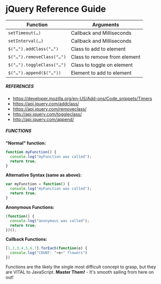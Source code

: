 # jQuery Reference Guide

| Function | Arguments |
|---|---|
| `setTimeout(…)`	| Callback and Milliseconds |
| `setInterval(…)` | Callback and Milliseconds |
| `$("…").addClass("…")` | Class to add to element |
| `$("…").removeClass("…")` | Class to remove from element |
| `$("…").toggleClass("…")` | Class to toggle on element |
| `$("…").append($("…"))` | Element to add to element |

##### REFERENCES
- https://developer.mozilla.org/en-US/Add-ons/Code_snippets/Timers
- https://api.jquery.com/addclass/
- https://api.jquery.com/removeclass/
- http://api.jquery.com/toggleclass/
- http://api.jquery.com/append/

##### FUNCTIONS

**"Normal" function:**
```js
function myFunction() {
  console.log("myFunction was called");
  return true;
}
```

**Alternative Syntax  (same as above):**
```js
var myFunction = function() {
  console.log("myFunction was called");
  return true;
}
```

**Anonymous Functions:**
```js
(function() {
  console.log("anonymous was called");
  return true;
})();
```

**Callback Functions:**
```js
[1,2,3,4,5,6,7].forEach(function(e) {
  console.log("COUNT: "+e+" flowers")
})
```

Functions are the likely the single most difficult concept to grasp, but they are VITAL to JavaScript.  **Master Them!** - It's smooth sailing from here on out!
